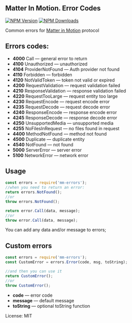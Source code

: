 ## Matter In Motion. Error Codes

[![NPM Version](https://img.shields.io/npm/v/mm-errors.svg?style=flat-square)](https://www.npmjs.com/package/mm-errors)
[![NPM Downloads](https://img.shields.io/npm/dt/mm-errors.svg?style=flat-square)](https://www.npmjs.com/package/mm-errors)

Common errors for [Matter in Motion](http://https://github.com/matter-in-motion/mm) protocol

## Errors codes:

* **4000** Call — general error to return
* **4100** Unauthorized — unauthorized
* **4104** ProviderNotFound — Auth provider not found
* **4110** Forbidden — forbidden
* **4120** NotValidToken — token not valid or expired
* **4200** RequestValidation — request validation failed
* **4210** ResponseValidation — response validation failed
* **4220** RequestTooLarge — request entity too large
* **4230** RequestEncode — request encode error
* **4235** RequestDecode — request decode error
* **4240** ResponseEncode — response encode error
* **4245** ResponseDecode — response decode error
* **4250** UnsupportedMedia — unsupported media
* **4255** NoFilesInRequest — no files found in request
* **4400** MethodNotFound — method not found
* **4500** Duplicate — duplicate entity
* **4540** NotFound — not found
* **5000** ServerError — server error
* **5100** NetworkError — network error

## Usage
```js
const errors = require('mm-errors');
//when you need to return an error:
return errors.NotFound();
//or
throw errors.NotFound();
```

```js
return error.Call(data, message);
//or
throw error.Call(data, message);
```

You can add any data and/or message to errors;

## Custom errors
```js
const errors = require('mm-errors');
const CustomError = errors.Error(code, msg, toString);

//and then you can use it
return CustomError();
//or
throw CustomError();
```

* **code** — error code
* **message** — default message
* **toString** — optional toString function


License: MIT
